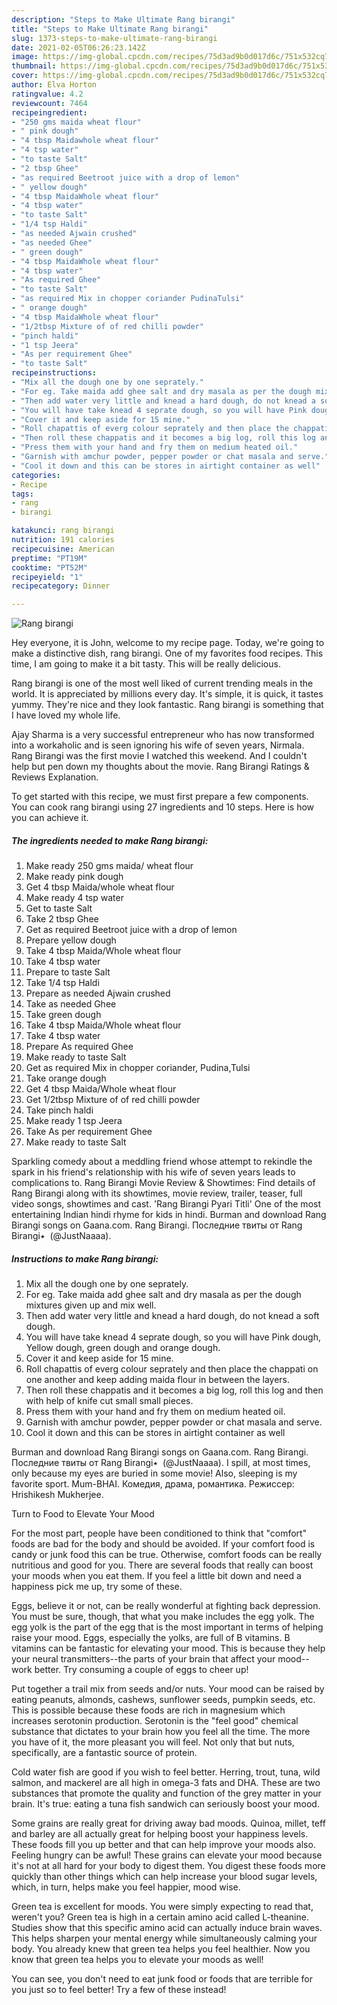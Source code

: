 ```yaml
---
description: "Steps to Make Ultimate Rang birangi"
title: "Steps to Make Ultimate Rang birangi"
slug: 1373-steps-to-make-ultimate-rang-birangi
date: 2021-02-05T06:26:23.142Z
image: https://img-global.cpcdn.com/recipes/75d3ad9b0d017d6c/751x532cq70/rang-birangi-recipe-main-photo.jpg
thumbnail: https://img-global.cpcdn.com/recipes/75d3ad9b0d017d6c/751x532cq70/rang-birangi-recipe-main-photo.jpg
cover: https://img-global.cpcdn.com/recipes/75d3ad9b0d017d6c/751x532cq70/rang-birangi-recipe-main-photo.jpg
author: Elva Horton
ratingvalue: 4.2
reviewcount: 7464
recipeingredient:
- "250 gms maida wheat flour"
- " pink dough"
- "4 tbsp Maidawhole wheat flour"
- "4 tsp water"
- "to taste Salt"
- "2 tbsp Ghee"
- "as required Beetroot juice with a drop of lemon"
- " yellow dough"
- "4 tbsp MaidaWhole wheat flour"
- "4 tbsp water"
- "to taste Salt"
- "1/4 tsp Haldi"
- "as needed Ajwain crushed"
- "as needed Ghee"
- " green dough"
- "4 tbsp MaidaWhole wheat flour"
- "4 tbsp water"
- "As required Ghee"
- "to taste Salt"
- "as required Mix in chopper coriander PudinaTulsi"
- " orange dough"
- "4 tbsp MaidaWhole wheat flour"
- "1/2tbsp Mixture of of red chilli powder"
- "pinch haldi"
- "1 tsp Jeera"
- "As per requirement Ghee"
- "to taste Salt"
recipeinstructions:
- "Mix all the dough one by one seprately."
- "For eg. Take maida add ghee salt and dry masala as per the dough mixtures given up and mix well."
- "Then add water very little and knead a hard dough, do not knead a soft dough."
- "You will have take knead 4 seprate dough, so you will have Pink dough, Yellow dough, green dough and orange dough."
- "Cover it and keep aside for 15 mine."
- "Roll chapattis of everg colour seprately and then place the chappati on one another and keep adding maida flour in between the layers."
- "Then roll these chappatis and it becomes a big log, roll this log and then with help of knife cut small small pieces."
- "Press them with your hand and fry them on medium heated oil."
- "Garnish with amchur powder, pepper powder or chat masala and serve."
- "Cool it down and this can be stores in airtight container as well"
categories:
- Recipe
tags:
- rang
- birangi

katakunci: rang birangi 
nutrition: 191 calories
recipecuisine: American
preptime: "PT19M"
cooktime: "PT52M"
recipeyield: "1"
recipecategory: Dinner

---
```



![Rang birangi](https://img-global.cpcdn.com/recipes/75d3ad9b0d017d6c/751x532cq70/rang-birangi-recipe-main-photo.jpg)

Hey everyone, it is John, welcome to my recipe page. Today, we're going to make a distinctive dish, rang birangi. One of my favorites food recipes. This time, I am going to make it a bit tasty. This will be really delicious.

Rang birangi is one of the most well liked of current trending meals in the world. It is appreciated by millions every day. It's simple, it is quick, it tastes yummy. They're nice and they look fantastic. Rang birangi is something that I have loved my whole life.

Ajay Sharma is a very successful entrepreneur who has now transformed into a workaholic and is seen ignoring his wife of seven years, Nirmala. Rang Birangi was the first movie I watched this weekend. And I couldn&#39;t help but pen down my thoughts about the movie. Rang Birangi Ratings &amp; Reviews Explanation.


To get started with this recipe, we must first prepare a few components. You can cook rang birangi using 27 ingredients and 10 steps. Here is how you can achieve it.

<!--inarticleads1-->

##### The ingredients needed to make Rang birangi:

1. Make ready 250 gms maida/ wheat flour
1. Make ready  pink dough
1. Get 4 tbsp Maida/whole wheat flour
1. Make ready 4 tsp water
1. Get to taste Salt
1. Take 2 tbsp Ghee
1. Get as required Beetroot juice with a drop of lemon
1. Prepare  yellow dough
1. Take 4 tbsp Maida/Whole wheat flour
1. Take 4 tbsp water
1. Prepare to taste Salt
1. Take 1/4 tsp Haldi
1. Prepare as needed Ajwain crushed
1. Take as needed Ghee
1. Take  green dough
1. Take 4 tbsp Maida/Whole wheat flour
1. Take 4 tbsp water
1. Prepare As required Ghee
1. Make ready to taste Salt
1. Get as required Mix in chopper coriander, Pudina,Tulsi
1. Take  orange dough
1. Get 4 tbsp Maida/Whole wheat flour
1. Get 1/2tbsp Mixture of of red chilli powder
1. Take pinch haldi
1. Make ready 1 tsp Jeera
1. Take As per requirement Ghee
1. Make ready to taste Salt


Sparkling comedy about a meddling friend whose attempt to rekindle the spark in his friend&#39;s relationship with his wife of seven years leads to complications to. Rang Birangi Movie Review &amp; Showtimes: Find details of Rang Birangi along with its showtimes, movie review, trailer, teaser, full video songs, showtimes and cast. &#39;Rang Birangi Pyari Titli&#39; One of the most entertaining Indian hindi rhyme for kids in hindi. Burman and download Rang Birangi songs on Gaana.com. Rang Birangi. Последние твиты от Rang Birangi٭ ‎ (@JustNaaaa). 

<!--inarticleads2-->

##### Instructions to make Rang birangi:

1. Mix all the dough one by one seprately.
1. For eg. Take maida add ghee salt and dry masala as per the dough mixtures given up and mix well.
1. Then add water very little and knead a hard dough, do not knead a soft dough.
1. You will have take knead 4 seprate dough, so you will have Pink dough, Yellow dough, green dough and orange dough.
1. Cover it and keep aside for 15 mine.
1. Roll chapattis of everg colour seprately and then place the chappati on one another and keep adding maida flour in between the layers.
1. Then roll these chappatis and it becomes a big log, roll this log and then with help of knife cut small small pieces.
1. Press them with your hand and fry them on medium heated oil.
1. Garnish with amchur powder, pepper powder or chat masala and serve.
1. Cool it down and this can be stores in airtight container as well


Burman and download Rang Birangi songs on Gaana.com. Rang Birangi. Последние твиты от Rang Birangi٭ ‎ (@JustNaaaa). I spill, at most times, only because my eyes are buried in some movie! Also, sleeping is my favorite sport. Mum-BHAI. Комедия, драма, романтика. Режиссер: Hrishikesh Mukherjee. 

Turn to Food to Elevate Your Mood


For the most part, people have been conditioned to think that "comfort" foods are bad for the body and should be avoided. If your comfort food is candy or junk food this can be true. Otherwise, comfort foods can be really nutritious and good for you. There are several foods that really can boost your moods when you eat them. If you feel a little bit down and need a happiness pick me up, try some of these.

Eggs, believe it or not, can be really wonderful at fighting back depression. You must be sure, though, that what you make includes the egg yolk. The egg yolk is the part of the egg that is the most important in terms of helping raise your mood. Eggs, especially the yolks, are full of B vitamins. B vitamins can be fantastic for elevating your mood. This is because they help your neural transmitters--the parts of your brain that affect your mood--work better. Try consuming a couple of eggs to cheer up!

Put together a trail mix from seeds and/or nuts. Your mood can be raised by eating peanuts, almonds, cashews, sunflower seeds, pumpkin seeds, etc. This is possible because these foods are rich in magnesium which increases serotonin production. Serotonin is the "feel good" chemical substance that dictates to your brain how you feel all the time. The more you have of it, the more pleasant you will feel. Not only that but nuts, specifically, are a fantastic source of protein.

Cold water fish are good if you wish to feel better. Herring, trout, tuna, wild salmon, and mackerel are all high in omega-3 fats and DHA. These are two substances that promote the quality and function of the grey matter in your brain. It's true: eating a tuna fish sandwich can seriously boost your mood. 

Some grains are really great for driving away bad moods. Quinoa, millet, teff and barley are all actually great for helping boost your happiness levels. These foods fill you up better and that can help improve your moods also. Feeling hungry can be awful! These grains can elevate your mood because it's not at all hard for your body to digest them. You digest these foods more quickly than other things which can help increase your blood sugar levels, which, in turn, helps make you feel happier, mood wise.

Green tea is excellent for moods. You were simply expecting to read that, weren't you? Green tea is high in a certain amino acid called L-theanine. Studies show that this specific amino acid can actually induce brain waves. This helps sharpen your mental energy while simultaneously calming your body. You already knew that green tea helps you feel healthier. Now you know that green tea helps you to elevate your moods as well!

You can see, you don't need to eat junk food or foods that are terrible for you just so to feel better! Try a few of these instead!

